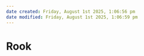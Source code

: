 ```yaml
---
date created: Friday, August 1st 2025, 1:06:56 pm
date modified: Friday, August 1st 2025, 1:06:59 pm
---
```


# Rook

